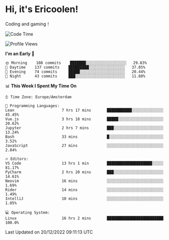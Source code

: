 # Hi, it's Ericoolen!
Coding and gaming！

<!--START_SECTION:waka-->
![Code Time](http://img.shields.io/badge/Code%20Time-584%20hrs%2023%20mins-blue)

![Profile Views](http://img.shields.io/badge/Profile%20Views-1-blue)

**I'm an Early 🐤** 

```text
🌞 Morning    108 commits    ███████░░░░░░░░░░░░░░░░░░   29.83% 
🌆 Daytime    137 commits    █████████░░░░░░░░░░░░░░░░   37.85% 
🌃 Evening    74 commits     █████░░░░░░░░░░░░░░░░░░░░   20.44% 
🌙 Night      43 commits     ███░░░░░░░░░░░░░░░░░░░░░░   11.88%

```


📊 **This Week I Spent My Time On** 

```text
⌚︎ Time Zone: Europe/Amsterdam

💬 Programming Languages: 
Lean                     7 hrs 17 mins       ███████████░░░░░░░░░░░░░░   45.45% 
Vue.js                   3 hrs 18 mins       █████░░░░░░░░░░░░░░░░░░░░   20.62% 
Jupyter                  2 hrs 7 mins        ███░░░░░░░░░░░░░░░░░░░░░░   13.24% 
Bash                     33 mins             █░░░░░░░░░░░░░░░░░░░░░░░░   3.52% 
JavaScript               27 mins             ░░░░░░░░░░░░░░░░░░░░░░░░░   2.84%

🔥 Editors: 
VS Code                  13 hrs 1 min        ████████████████████░░░░░   81.17% 
PyCharm                  2 hrs 20 mins       ███░░░░░░░░░░░░░░░░░░░░░░   14.61% 
Neovim                   16 mins             ░░░░░░░░░░░░░░░░░░░░░░░░░   1.69% 
Rider                    14 mins             ░░░░░░░░░░░░░░░░░░░░░░░░░   1.49% 
IntelliJ                 10 mins             ░░░░░░░░░░░░░░░░░░░░░░░░░   1.05%

💻 Operating System: 
Linux                    16 hrs 2 mins       █████████████████████████   100.0%

```


 Last Updated on 20/12/2022 09:11:13 UTC
<!--END_SECTION:waka-->

